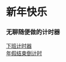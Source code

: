 # 新年快乐
### 无聊随便做的计时器
[下班计时器](https://mying666.github.io/timer/timers/offDuty.html)</br>
[年假结束倒计时](https://mying666.github.io/timer/timers/annual.html)

